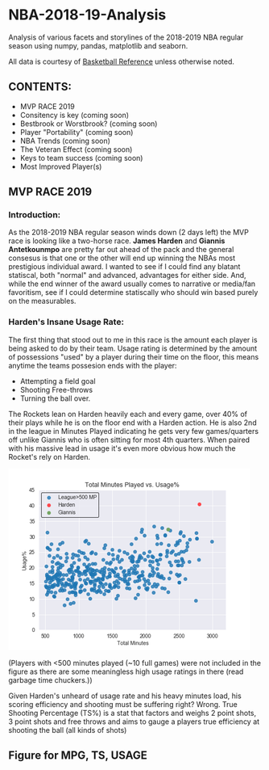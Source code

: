 # NBA-2018-19-Analysis

Analysis of various facets and storylines of the 2018-2019 NBA regular season using numpy, pandas, matplotlib and seaborn.

All data is courtesy of [Basketball Reference](https://www.basketball-reference.com/) unless otherwise noted.

## CONTENTS:
- MVP RACE 2019
- Consitency is key (coming soon)
- Bestbrook or Worstbrook? (coming soon)
- Player "Portability" (coming soon)
- NBA Trends (coming soon)
- The Veteran Effect (coming soon)
- Keys to team success (coming soon)
- Most Improved Player(s)

## MVP RACE 2019
 
### Introduction:

As the 2018-2019 NBA regular season winds down (2 days left) the MVP race is looking like a two-horse race. **James Harden** and **Giannis Antetkounmpo** are pretty far out ahead of the pack and the general consesus is that one or the other will end up winning the NBAs most prestigious individual award. I wanted to see if I could find any blatant statiscal, both "normal" and advanced, advantages for either side. And, while the end winner of the award usually comes to narrative or media/fan favoritism, see if I could determine statiscally who should win based purely on the measurables.

### Harden's Insane Usage Rate:

The first thing that stood out to me in this race is the amount each player is being asked to do by their team. Usage rating is determined by the amount of possessions "used" by a player during their time on the floor, this means anytime the teams possesion ends with the player:
- Attempting a field goal 
- Shooting Free-throws 
- Turning the ball over. 

The Rockets lean on Harden heavily each and every game, over 40% of their plays while he is on the floor end with a Harden action. He is also 2nd in the league in Minutes Played indicating  he gets very few games/quarters off unlike Giannis who is often sitting for most 4th quarters. When paired with his massive lead in usage it's even more obvious how much the Rocket's rely on Harden.

![alt text](https://raw.githubusercontent.com/wilsonmacleod/NBA-2018-19-Analysis/master/MVP_Race/figs/TotalMinsUsage.png?token=Ar6DDJyz9tbmFXb5yDDy6AWgFU3UXX5rks5cq56awA%3D%3D)

(Players with <500 minutes played (~10 full games) were not included in the figure as there are some meaningless high usage ratings in there (read garbage time chuckers.))

Given Harden's unheard of usage rate and his heavy minutes load, his scoring efficiency and shooting must be suffering right? Wrong. True Shooting Percentage (TS%) is a stat that factors and weighs 2 point shots, 3 point shots and free throws and aims to gauge a players true efficiency at shooting the ball (all kinds of shots)

## Figure for MPG, TS, USAGE








